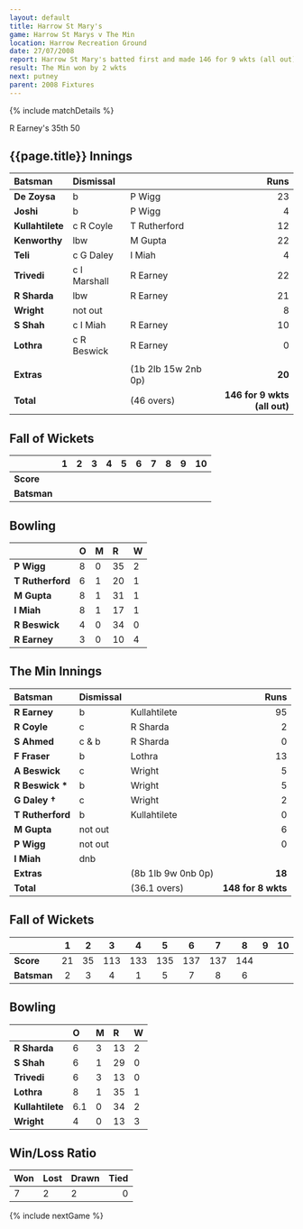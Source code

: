 ```yaml
---
layout: default
title: Harrow St Mary's
game: Harrow St Marys v The Min
location: Harrow Recreation Ground
date: 27/07/2008
report: Harrow St Mary's batted first and made 146 for 9 wkts (all out). The Min replied with 148 for 8 wkts
result: The Min won by 2 wkts
next: putney
parent: 2008 Fixtures
---
```


{% include matchDetails %}

R Earney's 35th 50

## {{page.title}} Innings

| Batsman | Dismissal |  | Runs |
|:---|:---|---|---:|
| **De Zoysa** | b | P Wigg | 23 |
| **Joshi** | b | P Wigg | 4 |
| **Kullahtilete** | c R Coyle | T Rutherford | 12 |
| **Kenworthy** | lbw | M Gupta | 22 |
| **Teli** | c G Daley | I Miah | 4 |
| **Trivedi** | c I Marshall | R Earney | 22 |
| **R Sharda** | lbw | R Earney | 21 |
| **Wright** | not out |  | 8 |
| **S Shah** | c I Miah | R Earney | 10 |
| **Lothra** | c R Beswick | R Earney | 0 |
|  |  |  |  |
| **Extras** | | (1b 2lb 15w 2nb 0p) | **20** |
| **Total** | | (46 overs) | **146 for 9 wkts (all out)** |

## Fall of Wickets

| | 1 | 2 | 3 | 4 | 5 | 6 | 7 | 8 | 9 | 10 |
|---|:---:|:---:|:---:|:---:|:---:|:---:|:---:|:---:|:---:|:---:|
| **Score** |  |  |  |  |  |  |  |  |  |  |
| **Batsman** |  |  |  |  |  |  |  |  |  |  |

## Bowling

| | O | M | R | W |
|---|:---|:---|:---|:---|
| **P Wigg** | 8 | 0 | 35 | 2 |
| **T Rutherford** | 6 | 1 | 20 | 1 |
| **M Gupta** | 8 | 1 | 31 | 1 |
| **I Miah** | 8 | 1 | 17 | 1 |
| **R Beswick** | 4 | 0 | 34 | 0 |
| **R Earney** | 3 | 0 | 10 | 4 |

## The Min Innings

| Batsman | Dismissal |  | Runs |
|:---|:---|---|---:|
| **R Earney** | b | Kullahtilete | 95 |
| **R Coyle** | c | R Sharda | 2 |
| **S Ahmed** | c & b | R Sharda | 0 |
| **F Fraser** | b | Lothra | 13 |
| **A Beswick** | c | Wright | 5 |
| **R Beswick &#42;** | b | Wright | 5 |
| **G Daley &#8224;** | c | Wright | 2 |
| **T Rutherford** | b | Kullahtilete | 0 |
| **M Gupta** | not out |  | 6 |
| **P Wigg** | not out |  | 0 |
| **I Miah** | dnb |  |  |
| **Extras** | | (8b 1lb 9w 0nb 0p) | **18** |
| **Total** | | (36.1 overs) | **148 for 8 wkts** |

## Fall of Wickets

| | 1 | 2 | 3 | 4 | 5 | 6 | 7 | 8 | 9 | 10 |
|---|:---:|:---:|:---:|:---:|:---:|:---:|:---:|:---:|:---:|:---:|
| **Score** | 21 | 35 | 113 | 133 | 135 | 137 | 137 | 144 |  |  |
| **Batsman** | 2 | 3 | 4 | 1 | 5 | 7 | 8 | 6 |  |  |

## Bowling

| | O | M | R | W |
|---|:---|:---|:---|:---|
| **R Sharda** | 6 | 3 | 13 | 2 |
| **S Shah** | 6 | 1 | 29 | 0 |
| **Trivedi** | 6 | 3 | 13 | 0 |
| **Lothra** | 8 | 1 | 35 | 1 |
| **Kullahtilete** | 6.1 | 0 | 34 | 2 |
| **Wright** | 4 | 0 | 13 | 3 |

## Win/Loss Ratio

| Won | Lost | Drawn | Tied |
|:---|:---|:---|---:|
| 7 | 2 | 2 | 0 |

{% include nextGame %}